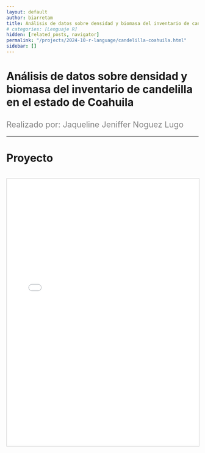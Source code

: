 ```yaml
---
layout: default
author: biarretam
title: Análisis de datos sobre densidad y biomasa del inventario de candelilla en el estado de Coahuila
# categories: [Lenguaje R]
hidden: [related_posts, navigator]
permalink: "/projects/2024-10-r-language/candelilla-coahuila.html"
sidebar: []
---
```


# Análisis de datos sobre densidad y biomasa del inventario de candelilla en el estado de Coahuila

<h2 style="color: gray; font-weight: normal;">
Realizado por: Jaqueline Jeniffer Noguez Lugo
</h2>

---

# Proyecto
<br>

<iframe 
    src="/assets/pdf/2024-10-r/jaqueline_noquez.pdf" 
    width="100%" 
    height="700" 
    style="border: 1px solid #ccc;"
></iframe>